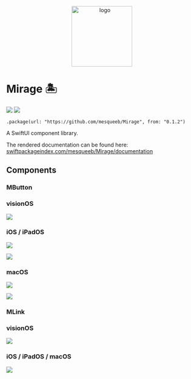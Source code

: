 <p align="center">
  <a href="https://swiftpackageindex.com/mesqueeb/Mirage/documentation">
    <img alt="logo" src="./MirageDesert/MirageDesert/Assets.xcassets/AppIcon.appiconset/MirageDesert_macOS.png" width="160" style="" />
  </a>
</p>

# Mirage 🏝️

[![](https://img.shields.io/endpoint?url=https%3A%2F%2Fswiftpackageindex.com%2Fapi%2Fpackages%2Fmesqueeb%2FMirage%2Fbadge%3Ftype%3Dswift-versions)](https://swiftpackageindex.com/mesqueeb/Mirage)
[![](https://img.shields.io/endpoint?url=https%3A%2F%2Fswiftpackageindex.com%2Fapi%2Fpackages%2Fmesqueeb%2FMirage%2Fbadge%3Ftype%3Dplatforms)](https://swiftpackageindex.com/mesqueeb/Mirage)

```
.package(url: "https://github.com/mesqueeb/Mirage", from: "0.1.2")
```

A SwiftUI component library.

The rendered documentation can be found here: [swiftpackageindex.com/mesqueeb/Mirage/documentation](https://swiftpackageindex.com/mesqueeb/Mirage/documentation)

## Components

### MButton

### visionOS

![](.github/mbutton_visionos.png)

### iOS / iPadOS

![](.github/mbutton_ipad_light.png)

![](.github/mbutton_ipad_dark.png)

### macOS

![](.github/mbutton_macos_light.png)

![](.github/mbutton_macos_dark.png)

### MLink

### visionOS

![](.github/mlink_visionos.png)

### iOS / iPadOS / macOS

![](.github/mlink_macos.png)
